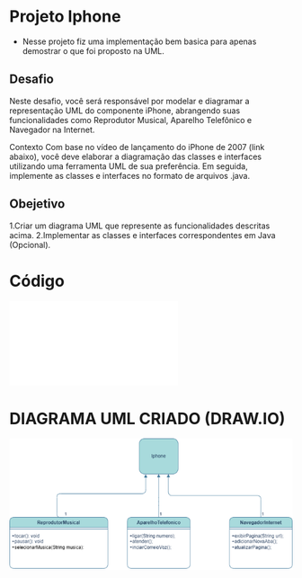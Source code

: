 # Projeto Iphone
 - Nesse projeto fiz uma implementação bem basica para apenas demostrar o que foi proposto na UML.
## Desafio

Neste desafio, você será responsável por modelar e diagramar a representação UML do componente iPhone, abrangendo suas funcionalidades como Reprodutor Musical, Aparelho Telefônico e Navegador na Internet.

Contexto
Com base no vídeo de lançamento do iPhone de 2007 (link abaixo), você deve elaborar a diagramação das classes e interfaces utilizando uma ferramenta UML de sua preferência. Em seguida, implemente as classes e interfaces no formato de arquivos .java.

## Obejetivo

1.Criar um diagrama UML que represente as funcionalidades descritas acima.
2.Implementar as classes e interfaces correspondentes em Java (Opcional).

# Código

![Código do projeto](src/Iphone.java)

# DIAGRAMA UML CRIADO (DRAW.IO)

![UML](image/iphone.drawio.png)


